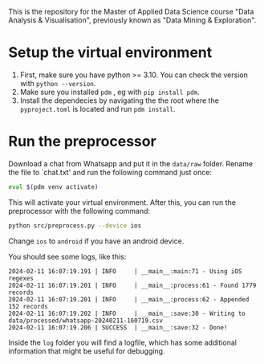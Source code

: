 This is the repository for the Master of Applied Data Science course "Data Analysis & Visualisation", previously known as "Data Mining & Exploration".

# Setup the virtual environment
1. First, make sure you have python >= 3.10. You can check the version with `python --version`.
2. Make sure you installed `pdm` , eg with `pip install pdm`.
3. Install the dependecies by navigating the the root where the `pyproject.toml` is located and run `pdm install`.

# Run the preprocessor

Download a chat from Whatsapp and put it in the `data/raw` folder. Rename the file to `chat.txt' and run the following command just once:

```bash
eval $(pdm venv activate)
```

This will activate your virtual environment. After this, you can run the preprocessor with the following command:

```bash
python src/preprocess.py --device ios
```
Change `ios` to `android` if you have an android device.

You should see some logs, like this:
```
2024-02-11 16:07:19.191 | INFO     | __main__:main:71 - Using iOS regexes
2024-02-11 16:07:19.201 | INFO     | __main__:process:61 - Found 1779 records
2024-02-11 16:07:19.201 | INFO     | __main__:process:62 - Appended 152 records
2024-02-11 16:07:19.202 | INFO     | __main__:save:30 - Writing to data/processed/whatsapp-20240211-160719.csv
2024-02-11 16:07:19.206 | SUCCESS  | __main__:save:32 - Done!
```

Inside the `log` folder you will find a logfile, which has some additional information that might be useful for debugging.

